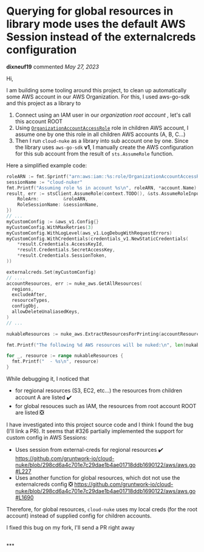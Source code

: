 # Querying for global resources in library mode uses the default AWS Session instead of the externalcreds configuration

**dixneuf19** commented *May 27, 2023*

Hi,

I am building some tooling around this project, to clean up automatically some AWS account in our AWS Organization. For this, I used aws-go-sdk and this project as a library to

1. Connect using an IAM user in our _organization root account_ , let's call this account ROOT
2. Using [`OrganizationAccountAccessRole`](https://docs.aws.amazon.com/organizations/latest/userguide/orgs_manage_accounts_access.html) role in children AWS account, I assume one by one this role in all children AWS accounts (A, B, C...)
3. Then I run `cloud-nuke` as a library into sub account one by one. Since the library uses `aws-go-sdk` **v1**, I manually create the AWS configuration for this sub account from the result of `sts.AssumeRole` function.

Here a simplified example code:

```go
roleARN := fmt.Sprintf("arn:aws:iam::%s:role/OrganizationAccountAccessRole", *account.Id)
sessionName := "cloud-nuker"
fmt.Printf("Assuming role %s in account %s\n", roleARN, *account.Name)
result, err := stsClient.AssumeRole(context.TODO(), &sts.AssumeRoleInput{
	RoleArn:         &roleARN,
	RoleSessionName: &sessionName,
})
// ...
myCustomConfig := &aws_v1.Config{}
myCustomConfig.WithMaxRetries(3)
myCustomConfig.WithLogLevel(aws_v1.LogDebugWithRequestErrors)
myCustomConfig.WithCredentials(credentials_v1.NewStaticCredentials(
	*result.Credentials.AccessKeyId,
	*result.Credentials.SecretAccessKey,
	*result.Credentials.SessionToken,
))

externalcreds.Set(myCustomConfig)
// ....
accountResources, err := nuke_aws.GetAllResources(
  regions,
  excludeAfter,
  resourceTypes,
  configObj,
  allowDeleteUnaliasedKeys,
)
// ...

nukableResources := nuke_aws.ExtractResourcesForPrinting(accountResources)

fmt.Printf("The following %d AWS resources will be nuked:\n", len(nukableResources))

for _, resource := range nukableResources {
  fmt.Printf("  - %s\n", resource)
}
```

While debugging it, I noticed that

- for regional resources (S3, EC2, etc...) the resources from children account A are listed :heavy_check_mark: 
- for global resouces such as IAM, the resources from root account ROOT are listed :negative_squared_cross_mark: 

I have investigated into this project source code and I think I found the bug (I'll link a PR). It seems that #326 partially implemented the support for custom config in AWS Sessions:

- Uses session from external-creds for regional resources :heavy_check_mark: https://github.com/gruntwork-io/cloud-nuke/blob/298cd6a4c701e7c29dae1b4ae01718ddb1690122/aws/aws.go#L227
- Uses another function for global resources, which dot not use the externalcreds config :negative_squared_cross_mark:  https://github.com/gruntwork-io/cloud-nuke/blob/298cd6a4c701e7c29dae1b4ae01718ddb1690122/aws/aws.go#L1690

Therefore, for global resources, `cloud-nuke` uses my local creds (for the root account) instead of supplied config for children accounts.

I fixed this bug on my fork, I'll send a PR right away

<br />
***


